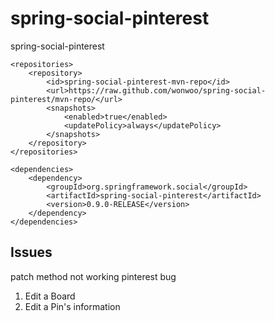 # spring-social-pinterest
spring-social-pinterest 
```
<repositories>
	<repository>
		<id>spring-social-pinterest-mvn-repo</id>
		<url>https://raw.github.com/wonwoo/spring-social-pinterest/mvn-repo/</url>
		<snapshots>
			<enabled>true</enabled>
			<updatePolicy>always</updatePolicy>
		</snapshots>
	</repository>
</repositories>
```
```
<dependencies>
	<dependency>
		<groupId>org.springframework.social</groupId>
		<artifactId>spring-social-pinterest</artifactId>
		<version>0.9.0-RELEASE</version>
	</dependency>
</dependencies>
```


## Issues
 patch method not working pinterest bug
 1. Edit a Board
 2. Edit a Pin's information
 
